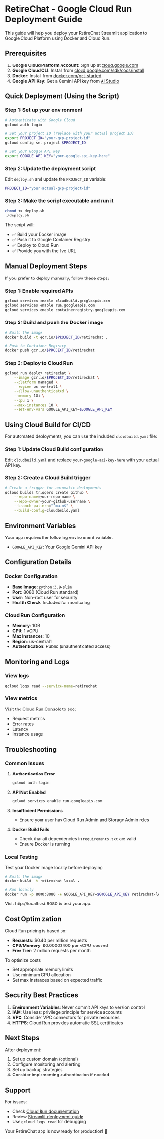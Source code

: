 # RetireChat - Google Cloud Run Deployment Guide

This guide will help you deploy your RetireChat Streamlit application to Google Cloud Platform using Docker and Cloud Run.

## Prerequisites

1. **Google Cloud Platform Account**: Sign up at [cloud.google.com](https://cloud.google.com)
2. **Google Cloud CLI**: Install from [cloud.google.com/sdk/docs/install](https://cloud.google.com/sdk/docs/install)
3. **Docker**: Install from [docker.com/get-started](https://www.docker.com/get-started)
4. **Google API Key**: Get a Gemini API key from [AI Studio](https://aistudio.google.com/app/apikey)

## Quick Deployment (Using the Script)

### Step 1: Set up your environment

```bash
# Authenticate with Google Cloud
gcloud auth login

# Set your project ID (replace with your actual project ID)
export PROJECT_ID="your-gcp-project-id"
gcloud config set project $PROJECT_ID

# Set your Google API key
export GOOGLE_API_KEY="your-google-api-key-here"
```

### Step 2: Update the deployment script

Edit `deploy.sh` and update the `PROJECT_ID` variable:

```bash
PROJECT_ID="your-actual-gcp-project-id"
```

### Step 3: Make the script executable and run it

```bash
chmod +x deploy.sh
./deploy.sh
```

The script will:
- ✅ Build your Docker image
- ✅ Push it to Google Container Registry
- ✅ Deploy to Cloud Run
- ✅ Provide you with the live URL

## Manual Deployment Steps

If you prefer to deploy manually, follow these steps:

### Step 1: Enable required APIs

```bash
gcloud services enable cloudbuild.googleapis.com
gcloud services enable run.googleapis.com
gcloud services enable containerregistry.googleapis.com
```

### Step 2: Build and push the Docker image

```bash
# Build the image
docker build -t gcr.io/$PROJECT_ID/retirechat .

# Push to Container Registry
docker push gcr.io/$PROJECT_ID/retirechat
```

### Step 3: Deploy to Cloud Run

```bash
gcloud run deploy retirechat \
    --image gcr.io/$PROJECT_ID/retirechat \
    --platform managed \
    --region us-central1 \
    --allow-unauthenticated \
    --memory 1Gi \
    --cpu 1 \
    --max-instances 10 \
    --set-env-vars GOOGLE_API_KEY=$GOOGLE_API_KEY
```

## Using Cloud Build for CI/CD

For automated deployments, you can use the included `cloudbuild.yaml` file:

### Step 1: Update Cloud Build configuration

Edit `cloudbuild.yaml` and replace `your-google-api-key-here` with your actual API key.

### Step 2: Create a Cloud Build trigger

```bash
# Create a trigger for automatic deployments
gcloud builds triggers create github \
    --repo-name=your-repo-name \
    --repo-owner=your-github-username \
    --branch-pattern="^main$" \
    --build-config=cloudbuild.yaml
```

## Environment Variables

Your app requires the following environment variable:

- `GOOGLE_API_KEY`: Your Google Gemini API key

## Configuration Details

### Docker Configuration
- **Base Image**: `python:3.9-slim`
- **Port**: 8080 (Cloud Run standard)
- **User**: Non-root user for security
- **Health Check**: Included for monitoring

### Cloud Run Configuration
- **Memory**: 1GB
- **CPU**: 1 vCPU
- **Max Instances**: 10
- **Region**: us-central1
- **Authentication**: Public (unauthenticated access)

## Monitoring and Logs

### View logs
```bash
gcloud logs read --service-name=retirechat
```

### View metrics
Visit the [Cloud Run Console](https://console.cloud.google.com/run) to see:
- Request metrics
- Error rates
- Latency
- Instance usage

## Troubleshooting

### Common Issues

1. **Authentication Error**
   ```bash
   gcloud auth login
   ```

2. **API Not Enabled**
   ```bash
   gcloud services enable run.googleapis.com
   ```

3. **Insufficient Permissions**
   - Ensure your user has Cloud Run Admin and Storage Admin roles

4. **Docker Build Fails**
   - Check that all dependencies in `requirements.txt` are valid
   - Ensure Docker is running

### Local Testing

Test your Docker image locally before deploying:

```bash
# Build the image
docker build -t retirechat-local .

# Run locally
docker run -p 8080:8080 -e GOOGLE_API_KEY=$GOOGLE_API_KEY retirechat-local
```

Visit http://localhost:8080 to test your app.

## Cost Optimization

Cloud Run pricing is based on:
- **Requests**: $0.40 per million requests
- **CPU/Memory**: $0.00002400 per vCPU-second
- **Free Tier**: 2 million requests per month

To optimize costs:
- Set appropriate memory limits
- Use minimum CPU allocation
- Set max instances based on expected traffic

## Security Best Practices

1. **Environment Variables**: Never commit API keys to version control
2. **IAM**: Use least privilege principle for service accounts
3. **VPC**: Consider VPC connectors for private resources
4. **HTTPS**: Cloud Run provides automatic SSL certificates

## Next Steps

After deployment:
1. Set up custom domain (optional)
2. Configure monitoring and alerting
3. Set up backup strategies
4. Consider implementing authentication if needed

## Support

For issues:
- Check [Cloud Run documentation](https://cloud.google.com/run/docs)
- Review [Streamlit deployment guide](https://docs.streamlit.io/deploy/tutorials/docker)
- Use `gcloud logs read` for debugging

Your RetireChat app is now ready for production! 🚀 